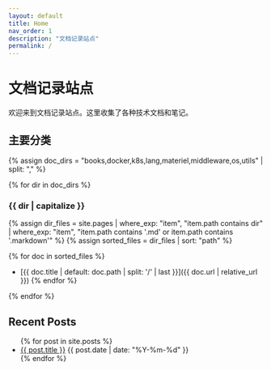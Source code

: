 ```yaml
---
layout: default
title: Home
nav_order: 1
description: "文档记录站点"
permalink: /
---
```


# 文档记录站点

欢迎来到文档记录站点。这里收集了各种技术文档和笔记。

## 主要分类

{% assign doc_dirs = "books,docker,k8s,lang,materiel,middleware,os,utils" | split: "," %}

{% for dir in doc_dirs %}
### {{ dir | capitalize }}

{% assign dir_files = site.pages | where_exp: "item", "item.path contains dir" | where_exp: "item", "item.path contains '.md' or item.path contains '.markdown'" %}
{% assign sorted_files = dir_files | sort: "path" %}

{% for doc in sorted_files %}
- [{{ doc.title | default: doc.path | split: '/' | last }}]({{ doc.url | relative_url }})
{% endfor %}

{% endfor %}

## Recent Posts
<ul>
  {% for post in site.posts %}
    <li>
      <a href="{{ post.url | relative_url }}">{{ post.title }}</a>
      <span class="post-meta">{{ post.date | date: "%Y-%m-%d" }}</span>
    </li>
  {% endfor %}
</ul>
